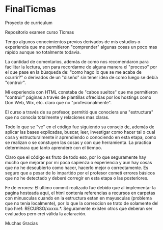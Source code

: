 # FinalTicmas

 Proyecto de curriculum

Repositorio examen curso Ticmas

Tengo algunos conocimientos previos derivados de mis estudios o experiencia que me permitieron
"comprender" algunas cosas un poco mas rápido aunque no totalmente todavia.

La cantidad de comentarios, además de como nos recomendaron para facilitar la lectura, son para recordarme
de alguna manera el "proceso" por el que pase en la búsqueda de: "como hago lo que se me acaba de ocurrir?" o
derivados de un "diseño" sin tener idea de como luego se debía "contruir".

Mi experiencia con HTML constaba de "cabos sueltos" que me permitieron "contruir" páginas a través de plantillas
ofrecidas por los hostings como Don Web, Wix, etc. claro que no "profesionalmente".

El curso a través de su profesor, permitió que conociera una "estructura" que no conocía totalmente
 y relaciones mas claras.

Todo lo que se "ve" en el código fue siguiendo su consejo de, además de aplicar las bases explicadas, buscar, leer, investigar
como hacer tal o cual cosa y estructuralmente ir aprendiendo o conociendo en esta etapa, como se realizan o se 
constuyen las cosas y con que herramienta. La practica determinara que tanto aprenderé con el tiempo.

Claro que el código es fruto de todo eso, por lo que seguramente hay mucho que mejorar por mi poca sapienza o experiencia
y aun hay cosas que no he descubierto como hacer, hacerlo mejor o correctamente. Es seguro que a pesar de lo impartido por el 
profesor cometí errores básicos que no he detectado y deberé corregir en esta etapa o las posteriores.

Fe de errores:
El ultimo commit realizado fue debido que al implementar la pagina hosteada aqui, el html contenia referencias a recursos en 
carpetas con minusculas cuando en la estructura estan en mayusculas (problema que no tenia localmente), por lo que la correccion
se trato de solamente del tipo href: RECURSO/xxxxx.*. Seguramente existen otros que deberan ser evaluados pero crei válida 
la aclaración.

Muchas Gracias

